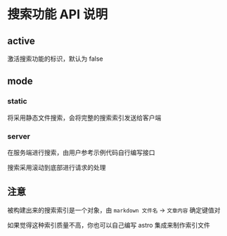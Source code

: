# 搜索功能 API 说明

## active

激活搜索功能的标识，默认为 false


## mode

### static

将采用静态文件搜索，会将完整的搜索索引发送给客户端

### server

在服务端进行搜索，由用户参考示例代码自行编写接口

搜索采用滚动到底部进行请求的处理

## 注意

被构建出来的搜索索引是一个对象，由 `markdown 文件名` -> `文章内容` 确定键值对

如果觉得这种索引质量不高，你也可以自己编写 astro 集成来制作索引文件